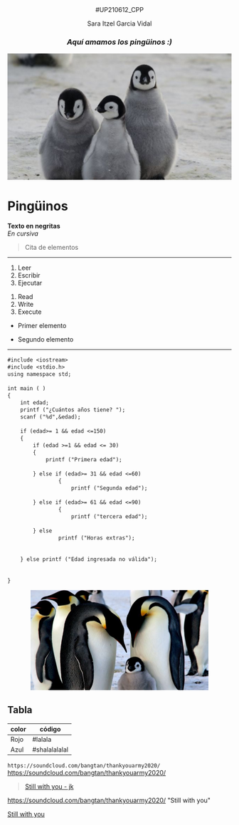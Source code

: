 <center>#UP210612_CPP 

Sara Itzel Garcia Vidal 

### _Aquí amamos los pingüinos :)_   </center>
![pinguino](imagenes/_106598098_gettyi33758.jpg)

# Pingüinos
**Texto en negritas**  
_En cursiva_
>Cita de elementos
---

1. Leer
1. Escribir
1. Ejecutar


<ol>
<li>Read</li>
<li>Write</li>
<li>Execute</li>
</ol>

* Primer elemento
- Segundo elemento

***
```
#include <iostream>
#include <stdio.h>
using namespace std;

int main ( )  
{
    int edad;  
    printf ("¿Cuántos años tiene? ");  
    scanf ("%d",&edad);

    if (edad>= 1 && edad <=150)
    {
        if (edad >=1 && edad <= 30)
        {
            printf ("Primera edad");

        } else if (edad>= 31 && edad <=60)
                {
                    printf ("Segunda edad");

        } else if (edad>= 61 && edad <=90)
                {   
                    printf ("tercera edad");

        } else 
                printf ("Horas extras");

        
    } else printf ("Edad ingresada no válida");

      
}
```

  

<div align="center">
<img alt="pinguino2" src= 'imagenes/pinguino2.jpg'
width='400' />
</div>


## Tabla

| color | código |
| ----- | ------ |
| Rojo  | #lalala|
| Azul  | #shalalalalal|

`https://soundcloud.com/bangtan/thankyouarmy2020/`
https://soundcloud.com/bangtan/thankyouarmy2020/

>[Still with you - jk](https://soundcloud.com/bangtan/thankyouarmy2020/)

<https://soundcloud.com/bangtan/thankyouarmy2020/> "Still with you" 

<a href="https://soundcloud.com/bangtan/thankyouarmy2020/"> Still with you </a>






